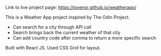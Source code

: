 Link to live project page: https://jovensr.github.io/weatherapp/

This is a Weather App project inspired by The Odin Project.

- Can search for a city through API call
- Search brings back the current weather of that city
- Can add country code after comma to return a more specific search

Built with React JS. Used CSS Grid for layout.